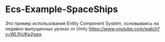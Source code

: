 # Ecs-Example-SpaceShips
Это пример использования Entity Component System, основываясь на недавно выпущенных уроках от Unity https://www.youtube.com/watch?v=WLfhUKp2gag.
